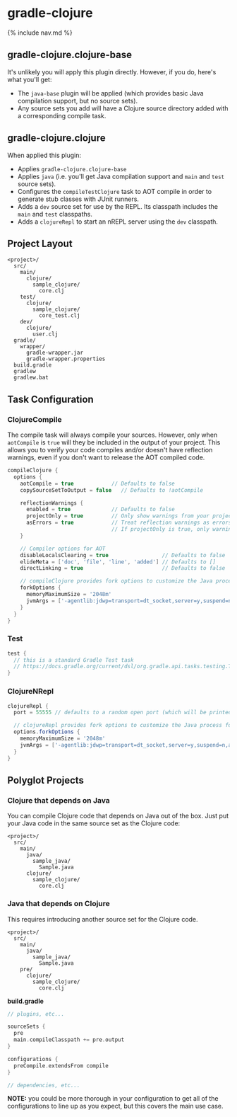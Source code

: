 # gradle-clojure

{% include nav.md %}

## gradle-clojure.clojure-base

It's unlikely you will apply this plugin directly. However, if you do, here's what you'll get:

- The `java-base` plugin will be applied (which provides basic Java compilation support, but no source sets).
- Any source sets you add will have a Clojure source directory added with a corresponding compile task.

## gradle-clojure.clojure

When applied this plugin:

- Applies `gradle-clojure.clojure-base`
- Applies `java` (i.e. you'll get Java compilation support and `main` and `test` source sets).
- Configures the `compileTestClojure` task to AOT compile in order to generate stub classes with JUnit runners.
- Adds a `dev` source set for use by the REPL. Its classpath includes the `main` and `test` classpaths.
- Adds a `clojureRepl` to start an nREPL server using the `dev` classpath.

## Project Layout

```
<project>/
  src/
    main/
      clojure/
        sample_clojure/
          core.clj
    test/
      clojure/
        sample_clojure/
          core_test.clj
    dev/
      clojure/
        user.clj
  gradle/
    wrapper/
      gradle-wrapper.jar
      gradle-wrapper.properties
  build.gradle
  gradlew
  gradlew.bat
```

## Task Configuration

### ClojureCompile

The compile task will always compile your sources. However, only when `aotCompile` is `true` will they be included in the output of your project. This allows you to verify your code compiles and/or doesn't have reflection warnings, even if you don't want to release the AOT compiled code.

```groovy
compileClojure {
  options {
    aotCompile = true            // Defaults to false
    copySourceSetToOutput = false   // Defaults to !aotCompile

    reflectionWarnings {
      enabled = true             // Defaults to false
      projectOnly = true         // Only show warnings from your project, not dependencies - default false
      asErrors = true            // Treat reflection warnings as errors and fail the build
                                 // If projectOnly is true, only warnings from your project are errors.
    }

    // Compiler options for AOT
    disableLocalsClearing = true                 // Defaults to false
    elideMeta = ['doc', 'file', 'line', 'added'] // Defaults to []
    directLinking = true                         // Defaults to false

    // compileClojure provides fork options to customize the Java process for compilation
    forkOptions {
      memoryMaximumSize = '2048m'
      jvmArgs = ['-agentlib:jdwp=transport=dt_socket,server=y,suspend=n,address=5005', '-Djava.awt.headless=true']
    }
  }
}
```

### Test

```groovy
test {
  // this is a standard Gradle Test task
  // https://docs.gradle.org/current/dsl/org.gradle.api.tasks.testing.Test.html
}
```

### ClojureNRepl

```groovy
clojureRepl {
  port = 55555 // defaults to a random open port (which will be printed in the build output)

  // clojureRepl provides fork options to customize the Java process for compilation
  options.forkOptions {
    memoryMaximumSize = '2048m'
    jvmArgs = ['-agentlib:jdwp=transport=dt_socket,server=y,suspend=n,address=5005', '-Djava.awt.headless=true']
  }
}
```

## Polyglot Projects

### Clojure that depends on Java

You can compile Clojure code that depends on Java out of the box. Just put your
Java code in the same source set as the Clojure code:

```
<project>/
  src/
    main/
      java/
        sample_java/
          Sample.java
      clojure/
        sample_clojure/
          core.clj
```

### Java that depends on Clojure

This requires introducing another source set for the Clojure code.

```
<project>/
  src/
    main/
      java/
        sample_java/
          Sample.java
    pre/
      clojure/
        sample_clojure/
          core.clj
```

**build.gradle**

```groovy
// plugins, etc...

sourceSets {
  pre
  main.compileClasspath += pre.output
}

configurations {
  preCompile.extendsFrom compile
}

// dependencies, etc...
```

**NOTE:** you could be more thorough in your configuration to get all of the
configurations to line up as you expect, but this covers the main use case.

